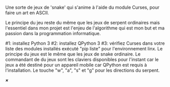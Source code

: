 Une sorte de jeux de 'snake' qui s'anime à l'aide du module Curses, 
pour faire un art en ASCII. 

Le principe du jeu reste du même que les jeux de serpent ordinaires 
mais l'essentiel dans mon projet est l'enjeu de l'algorithme qui est mon but 
et ma passion dans la programmation informatique.

#1: installez Python 3
#2: installez QPython 3
#3: vérifiez Curses dans votre liste des modules installés 
    exécuté "pip liste" pour l'environnement linx.
Le principe du jeux est le même que les jeux de snake ordinaire.
Le commandant de du jeux sont les claviers disponibles pour l'instant car le jeux a été destiné pour un appareil mobile car QPython est requis à l'installation. 
Le touche "w", "a", "s" et "g" pour les directions du serpent.

***********×***********
